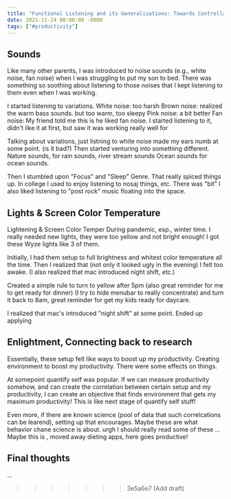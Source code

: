 ```yaml
---
title: "Functional Listening and its Generalizations: Towards Controllable Productivity"
date: 2021-11-24 00:00:00 -0800
tags: ["#productivity"]
---
```


## Sounds

Like many other parents, I was introduced to noise sounds (e.g., white noise, fan noise) when I was struggling to put my son to bed.
There was something so soothing about listening to those noises that I kept listening to them even when I was working.
<!-- This was beginning of obsession with noise sounds. -->

<!-- Spotify offered lots of . -->
I started listening to variations.
White noise: too harsh
Brown noise: realized the warm bass sounds. but too warm, too sleepy
Pink noise: a bit better
Fan noise: My friend told me this is he liked fan noise. I started listening to it, didn't like it at first, but saw it was working really well for

Talking about variations, just listning to white noise made my ears numb at some point. (is it bad?)
Then started venturing into something different.
Nature sounds, for rain sounds, river stream sounds
Ocean sounds for ocean sounds.

Then I stumbled upon "Focus" and "Sleep" Genre.
That really spiced things up.
In college I used to enjoy listening to nosaj things, etc.
There was "bit"
I also liked listening to "post rock" music
floating into the space.

## Lights & Screen Color Temperature

Lightening & Screen Color Temper
During pandemic, esp., winter time.
I really needed new lights, they were too yellow and not bright enough!
I got these Wyze lights like 3 of them.

Initially, I had them setup to full brightness and whitest color temperature all the time.
Then I realized that (not only it looked ugly in the evening) I felt too awake.
(I also realized that mac introduced night shift, etc.)

Created a simple rule to turn to yellow after 5pm (also great reminder for me to get ready for dinner)
(I try to hide menubar to really concentrate)
and turn it back to 8am, great reminder for get my kids ready for daycare.

I realized that mac's introduced "night shift" at some point.
Ended up applying


## Enlightment, Connecting back to research

Essentially, these setup felt like ways to boost up my productivity.
Creating environment to boost my productivity.
There were some effects on things.

At somepoint quantify self was popular.
If we can measure productivity somehow, and can create the correlation between certain setup and my productivity, I can create an objective that finds environment that gets my maximum productivity!
This is like next stage of quantify self stuff!

Even more, if there are known science (pool of data that such correlcations can be learend), setting up that encourages.
Maybe these are what behavior chane science is about. urgh I should really read some of these ...
Maybe this is , moved away dieting apps, here goes productive!

<!-- Write littebit above generative music, images, what about ligetnign pattern and others? -->
<!-- Wearable (socks & eye patch) and timer/reminder functionality, e.g., abrupt vs smooth, e.g., start with "weird things I noticed ..." -->
<!-- implicit interaction -->

## Final thoughts

...
>>>>>>> 3e5a6e7 (Add draft)
